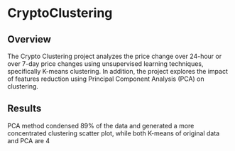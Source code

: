 # CryptoClustering
## Overview
The Crypto Clustering project analyzes the price change over 24-hour or over 7-day price changes using unsupervised learning techniques, specifically K-means clustering. In addition, the project explores the impact of features reduction using Principal Component Analysis (PCA) on clustering.
## Results
PCA method condensed 89% of the data and generated a more concentrated clustering scatter plot, while both K-means of original data and PCA are 4
